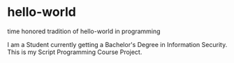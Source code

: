# hello-world
time honored tradition of hello-world in programming

 I am a Student currently getting a Bachelor's Degree in Information Security. This is my Script Programming Course Project.
